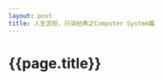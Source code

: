 ```yaml
---
layout: post
title: 人生苦短，只读经典之Computer System篇
---
```

{{page.title}}
==================================
